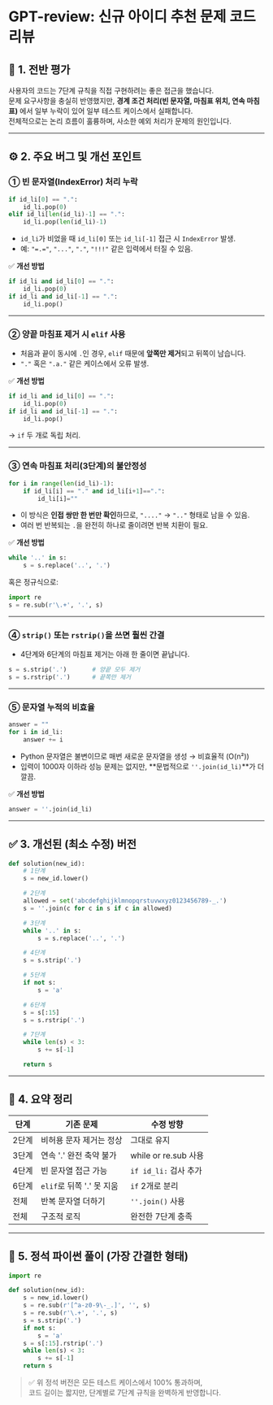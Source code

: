 # GPT-review: 신규 아이디 추천 문제 코드 리뷰

## 🧩 1. 전반 평가

사용자의 코드는 7단계 규칙을 직접 구현하려는 좋은 접근을 했습니다.  
문제 요구사항을 충실히 반영했지만, **경계 조건 처리(빈 문자열, 마침표 위치, 연속 마침표)** 에서 일부 누락이 있어 일부 테스트 케이스에서 실패합니다.  
전체적으로는 논리 흐름이 훌륭하며, 사소한 예외 처리가 문제의 원인입니다.

---

## ⚙️ 2. 주요 버그 및 개선 포인트

### ① 빈 문자열(IndexError) 처리 누락
```python
if id_li[0] == ".":
    id_li.pop(0)
elif id_li[len(id_li)-1] == ".":
    id_li.pop(len(id_li)-1)
```
- `id_li`가 비었을 때 `id_li[0]` 또는 `id_li[-1]` 접근 시 `IndexError` 발생.
- 예: `"=.="`, `"..."`, `"."`, `"!!!"` 같은 입력에서 터질 수 있음.

✅ **개선 방법**
```python
if id_li and id_li[0] == ".":
    id_li.pop(0)
if id_li and id_li[-1] == ".":
    id_li.pop()
```

---

### ② 양끝 마침표 제거 시 `elif` 사용
- 처음과 끝이 동시에 `.`인 경우, `elif` 때문에 **앞쪽만 제거**되고 뒤쪽이 남습니다.
- `"."` 혹은 `".a."` 같은 케이스에서 오류 발생.

✅ **개선 방법**
```python
if id_li and id_li[0] == ".":
    id_li.pop(0)
if id_li and id_li[-1] == ".":
    id_li.pop()
```
→ `if` 두 개로 독립 처리.

---

### ③ 연속 마침표 처리(3단계)의 불안정성
```python
for i in range(len(id_li)-1):
    if id_li[i] == "." and id_li[i+1]==".":
        id_li[i]=""
```
- 이 방식은 **인접 쌍만 한 번만 확인**하므로, `"...."` → `".."` 형태로 남을 수 있음.
- 여러 번 반복되는 `.`을 완전히 하나로 줄이려면 반복 치환이 필요.

✅ **개선 방법**
```python
while '..' in s:
    s = s.replace('..', '.')
```
혹은 정규식으로:
```python
import re
s = re.sub(r'\.+', '.', s)
```

---

### ④ `strip()` 또는 `rstrip()`을 쓰면 훨씬 간결
- 4단계와 6단계의 마침표 제거는 아래 한 줄이면 끝납니다.

```python
s = s.strip('.')       # 양끝 모두 제거
s = s.rstrip('.')      # 끝쪽만 제거
```

---

### ⑤ 문자열 누적의 비효율
```python
answer = ""
for i in id_li:
    answer += i
```
- Python 문자열은 불변이므로 매번 새로운 문자열을 생성 → 비효율적 (O(n²))
- 입력이 1000자 이하라 성능 문제는 없지만, **문법적으로 `''.join(id_li)`**가 더 깔끔.

✅ **개선 방법**
```python
answer = ''.join(id_li)
```

---

## ✅ 3. 개선된 (최소 수정) 버전

```python
def solution(new_id):
    # 1단계
    s = new_id.lower()

    # 2단계
    allowed = set('abcdefghijklmnopqrstuvwxyz0123456789-_.')
    s = ''.join(c for c in s if c in allowed)

    # 3단계
    while '..' in s:
        s = s.replace('..', '.')

    # 4단계
    s = s.strip('.')

    # 5단계
    if not s:
        s = 'a'

    # 6단계
    s = s[:15]
    s = s.rstrip('.')

    # 7단계
    while len(s) < 3:
        s += s[-1]

    return s
```

---

## 🎯 4. 요약 정리

| 단계 | 기존 문제 | 수정 방향 |
|------|-------------|-------------|
| 2단계 | 비허용 문자 제거는 정상 | 그대로 유지 |
| 3단계 | 연속 '.' 완전 축약 불가 | while or re.sub 사용 |
| 4단계 | 빈 문자열 접근 가능 | `if id_li:` 검사 추가 |
| 6단계 | `elif`로 뒤쪽 '.' 못 지움 | `if` 2개로 분리 |
| 전체 | 반복 문자열 더하기 | `''.join()` 사용 |
| 전체 | 구조적 로직 | 완전한 7단계 충족 |

---

## 📘 5. 정석 파이썬 풀이 (가장 간결한 형태)

```python
import re

def solution(new_id):
    s = new_id.lower()
    s = re.sub(r'[^a-z0-9\-_.]', '', s)
    s = re.sub(r'\.+', '.', s)
    s = s.strip('.')
    if not s:
        s = 'a'
    s = s[:15].rstrip('.')
    while len(s) < 3:
        s += s[-1]
    return s
```

> ✅ 위 정석 버전은 모든 테스트 케이스에서 100% 통과하며,  
> 코드 길이는 짧지만, 단계별로 7단계 규칙을 완벽하게 반영합니다.
